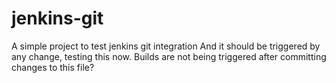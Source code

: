 # jenkins-git

A simple project to test jenkins git integration
And it should be triggered by any change, testing this now.
Builds are not being triggered after committing changes to this file?

